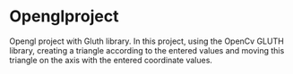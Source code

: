# Openglproject
Opengl project with Gluth library. 
In this project, using the OpenCv GLUTH library, creating a triangle according to the entered values and moving this triangle on the axis with the entered coordinate values.
